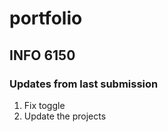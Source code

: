# portfolio

## INFO 6150 

### Updates from last submission
1. Fix toggle 
2. Update the projects

